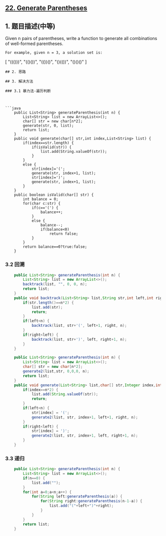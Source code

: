 ## [22. Generate Parentheses](https://leetcode-cn.com/problems/generate-parentheses/)

## 1. 题目描述(中等)

Given n pairs of parentheses, write a function to generate all combinations of well-formed parentheses.

```
For example, given n = 3, a solution set is:
```
[
  "((()))",
  "(()())",
  "(())()",
  "()(())",
  "()()()"
]
```
## 2. 思路

## 3. 解决方法

### 3.1 暴力法-遍历判断



```java
    public List<String> generateParenthesis(int n) {
        List<String> list = new ArrayList<>();
        char[] str = new char[n*2];
        generate(str, 0, list);
        return list;
    }
    public void generate(char[] str,int index,List<String> list) {
    	if(index==str.length) {
    		if(isValid(str)) {
    			list.add(String.valueOf(str));
    		}
    	}
    	else {
			str[index]='(';
			generate(str, index+1, list);
			str[index]=')';
			generate(str, index+1, list);
		}
    }
    public boolean isValid(char[] str) {
    	int balance = 0;
    	for(char c:str) {
    		if(c=='(') {
    			balance++;
    		}
    		else {
    			balance--;
    			if(balance<0)
    				return false;
    		}
    	}
    	return balance==0?true:false;
    }
```




### 3.2 回溯



```java
    public List<String> generateParenthesis(int n) {
        List<String> list = new ArrayList<>();
        backtrack(list, "", 0, 0, n);
        return list;
    }
    public void backtrack(List<String> list,String str,int left,int right,int n) {
    	if(str.length()==n*2) {
    		list.add(str);
    		return;
    	}
    	if(left<n) {
    		backtrack(list, str+'(', left+1, right, n);
    	}
    	if(right<left) {
    		backtrack(list, str+')', left, right+1, n);
    	}
    }
```



```java
    public List<String> generateParenthesis(int n) {
        List<String> list = new ArrayList<>();
        char[] str = new char[n*2];
        generate2(list,str, 0,0,0, n);
        return list;
    }
    public void generate(List<String> list,char[] str,Integer index,int left,int right,int n) {
    	if(index==n*2) {
    		list.add(String.valueOf(str));
    		return;
    	}
    	if(left<n) {
    		str[index] = '(';
    		generate2(list, str, index+1, left+1, right, n);
    	}
    	if(right<left) {
    		str[index] = ')';
    		generate2(list, str, index+1, left, right+1, n);
    	}
    }
```

### 3.3 递归



```java
    public List<String> generateParenthesis(int n) {
        List<String> list = new ArrayList<>();
        if(n==0) {
        	list.add("");
        }
        for(int a=0;a<n;a++) {
        	for(String left:generateParenthesis(a)) {
        		for(String right:generateParenthesis(n-1-a)) {
        			list.add("("+left+")"+right);
        		}
        	}
        }
        return list;
    }
```





